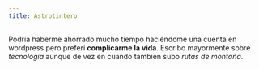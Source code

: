 ```yaml
---
title: Astrotintero
---
```


Podría haberme ahorrado mucho tiempo haciéndome una cuenta en wordpress pero preferí **complicarme la vida**. Escribo mayormente sobre *tecnología* aunque de vez en cuando también subo *rutas de montaña*.